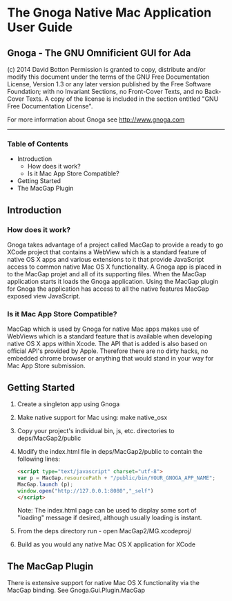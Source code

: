 # The Gnoga Native Mac Application User Guide
## Gnoga - The GNU Omnificient GUI for Ada

(c) 2014 David Botton
    Permission is granted to copy, distribute and/or modify this document
    under the terms of the GNU Free Documentation License, Version 1.3
    or any later version published by the Free Software Foundation;
    with no Invariant Sections, no Front-Cover Texts, and no Back-Cover Texts.
    A copy of the license is included in the section entitled "GNU
    Free Documentation License".

For more information about Gnoga see http://www.gnoga.com

* * *

### Table of Contents

* Introduction
   - How does it work?
   - Is it Mac App Store Compatible?
* Getting Started
* The MacGap Plugin

## Introduction

### How does it work?

Gnoga takes advantage of a project called MacGap to provide a ready to go XCode project that contains a WebView which is a standard feature of native OS X apps and various extensions to it that provide JavaScript access to common native Mac OS X functionality. A Gnoga app is placed in to the MacGap projet and all of its supporting files. When the MacGap application starts it loads the Gnoga application. Using the MacGap plugin for Gnoga the application has access to all the native features MacGap exposed view JavaScript.

### Is it Mac App Store Compatible?

MacGap which is used by Gnoga for native Mac apps makes use of WebViews which is a standard feature that is available when developing native OS X apps within Xcode. The API that is added is also based on official API's provided by Apple. Therefore there are no dirty hacks, no embedded chrome browser or anything that would stand in your way for Mac App Store submission.

## Getting Started

1. Create a singleton app using Gnoga
2. Make native support for Mac using:
     make native_osx
3. Copy your project's individual bin, js, etc. directories to deps/MacGap2/public
4. Modify the index.html file in deps/MacGap2/public to contain the following lines:

   ``` html
   <script type="text/javascript" charset="utf-8">
   var p = MacGap.resourcePath + "/public/bin/YOUR_GNOGA_APP_NAME";
   MacGap.launch (p);
   window.open("http://127.0.0.1:8080","_self")
   </script>
   ```

   Note: The index.html page can be used to display some sort of "loading"
         message if desired, although usually loading is instant.
5. From the deps directory run - open MacGap2/MG.xcodeproj/
6. Build as you would any native Mac OS X application for XCode

## The MacGap Plugin

There is extensive support for native Mac OS X functionality via the MacGap
binding. See Gnoga.Gui.Plugin.MacGap
